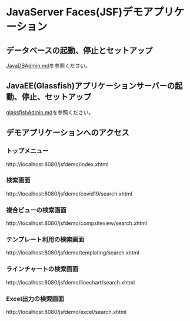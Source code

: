 # JavaServer Faces(JSF)デモアプリケーション

## データベースの起動、停止とセットアップ
[JavaDBAdmin.md](JavaDBAdmin.md)を参照ください。

## JavaEE(Glassfish)アプリケーションサーバーの起動、停止、セットアップ
[glassfishAdmin.md](glassfishAdmin.md)を参照ください。

## デモアプリケーションへのアクセス
### トップメニュー
http://localhost:8080/jsfdemo/index.xhtml
### 検索画面
http://localhost:8080/jsfdemo/covid19/search.xhtml
### 複合ビューの検索画面
http://localhost:8080/jsfdemo/compsiteview/search.xhtml
### テンプレート利用の検索画面
http://localhost:8080/jsfdemo/templating/search.xhtml
### ラインチャートの検索画面
http://localhost:8080/jsfdemo/linechart/search.xhtml
### Excel出力の検索画面
http://localhost:8080/jsfdemo/excel/search.xhtml
